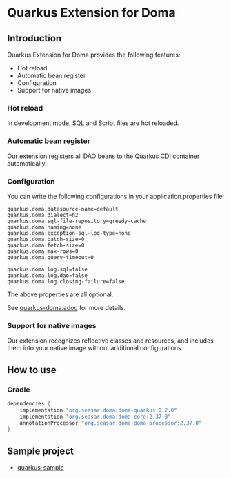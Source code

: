 Quarkus Extension for Doma
==========================

## Introduction

Quarkus Extension for Doma provides the following features:

- Hot reload
- Automatic bean register
- Configuration
- Support for native images

### Hot reload

In development mode, SQL and Script files are hot reloaded.

### Automatic bean register

Our extension registers all DAO beans to the Quarkus CDI container automatically.

### Configuration

You can write the following configurations in your application.properties file: 

```
quarkus.doma.datasource-name=default
quarkus.doma.dialect=h2
quarkus.doma.sql-file-repository=greedy-cache
quarkus.doma.naming=none
quarkus.doma.exception-sql-log-type=none
quarkus.doma.batch-size=0
quarkus.doma.fetch-size=0
quarkus.doma.max-rows=0
quarkus.doma.query-timeout=0

quarkus.doma.log.sql=false
quarkus.doma.log.dao=false
quarkus.doma.log.closing-failure=false
```

The above properties are all optional.

See [quarkus-doma.adoc](./quarkus-doma.adoc) for more details.

### Support for native images

Our extension recognizes reflective classes and resources,
and includes them into your native image without additional configurations.

## How to use

### Gradle

```groovy
dependencies {
    implementation "org.seasar.doma:doma-quarkus:0.2.0"
    implementation "org.seasar.doma:doma-core:2.37.0"
    annotationProcessor "org.seasar.doma:doma-processor:2.37.0"
}
```

## Sample project
- [quarkus-sample](https://github.com/domaframework/quarkus-sample)
